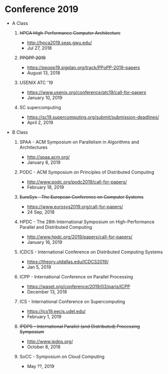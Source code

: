 
# Conference 2019

- A Class
    1. ~~HPCA High-Performance Computer Architecture~~
        - http://hpca2019.seas.gwu.edu/
        - Jul 27, 2018

    2. ~~PPOPP 2019~~
        - https://ppopp19.sigplan.org/track/PPoPP-2019-papers
        - August 13, 2018

    3. USENIX ATC '19
        - https://www.usenix.org/conference/atc19/call-for-papers
        - January 10, 2019

    4. SC supercomputing
        - https://sc19.supercomputing.org/submit/submission-deadlines/
        - April 2, 2019

- B Class
    1. SPAA - ACM Symposium on Parallelism in Algorithms and Architectures
        - http://spaa.acm.org/
        - January 8, 2019

    2. PODC - ACM Symposium on Principles of Distributed Computing
        - http://www.podc.org/podc2019/call-for-papers/
        - February 18, 2019

    3. ~~EuroSys - The European Conference on Computer Systems~~
        - https://www.eurosys2019.org/call-for-papers/
        - 24 Sep, 2018

    4. HPDC - The 28th International Symposium on High-Performance Parallel and Distributed Computing
        - http://www.hpdc.org/2019/papers/call-for-papers/
        - January 16, 2019

    5. ICDCS - International Conference on Distributed Computing Systems
        - https://theory.utdallas.edu/ICDCS2019/
        - Jan 5, 2019

    6. ICPP - International Conference on Parallel Processing
        - https://waset.org/conference/2019/03/paris/ICPP
        - December 13, 2018

    7. ICS - International Conference on Supercomputing
        - https://ics19.eecis.udel.edu/
        - February 1, 2019

    8. ~~IPDPS - International Parallel (and Distributed) Processing Symposium~~
        - http://www.ipdps.org/
        - October 8, 2018

    9. SoCC - Symposium on Cloud Computing
        - May ??, 2019